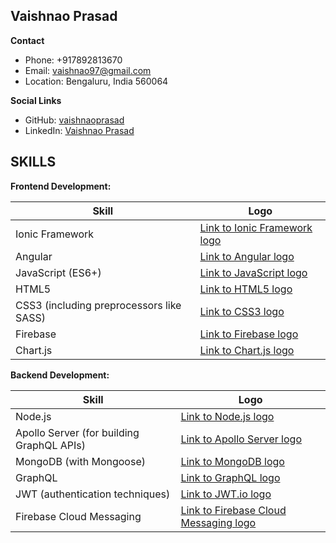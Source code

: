 
## Vaishnao Prasad

**Contact**

* Phone: +917892813670
* Email: vaishnao97@gmail.com
* Location: Bengaluru, India 560064

**Social Links**

* GitHub: [vaishnaoprasad](https://github.com/vaishnaoprasad)
* LinkedIn: [Vaishnao Prasad](www.linkedin.com/in/vaishnao-prasad-90963116b)

## SKILLS

**Frontend Development:**

| Skill | Logo |
|---|---|
| Ionic Framework | [Link to Ionic Framework logo](https://ionicframework.com/assets/icon/ionic-logo-hexagon.svg) |
| Angular | [Link to Angular logo](https://angular.io/assets/images/logos/angular/angular.svg) |
| JavaScript (ES6+) | [Link to JavaScript logo](https://upload.wikimedia.org/wikipedia/commons/thumb/9/99/JavaScript_logo.svg/1200px-JavaScript_logo.svg.png) |
| HTML5 | [Link to HTML5 logo](https://developer.mozilla.org/en-US/docs/マークアップ/HTML/Introduction/HTML5_Badge.svg) |
| CSS3 (including preprocessors like SASS) | [Link to CSS3 logo](https://upload.wikimedia.org/wikipedia/commons/thumb/d/d8/CSS3_logo.svg/1200px-CSS3_logo.svg.png) |
| Firebase | [Link to Firebase logo](https://firebase.google.com/downloads/image/firebase-web-logo.svg) |
| Chart.js | [Link to Chart.js logo](https://www.chartjs.org/static/favicon.ico) |

**Backend Development:**

| Skill | Logo |
|---|---|
| Node.js | [Link to Node.js logo](https://nodejs.org/static/images/nodejs-logo.svg) |
| Apollo Server (for building GraphQL APIs) | [Link to Apollo Server logo](https://www.apollographql.com/static/images/logo.svg) |
| MongoDB (with Mongoose) | [Link to MongoDB logo](https://www.mongodb.com/assets/developer/icon/mongodb.svg) |
| GraphQL | [Link to GraphQL logo](https://graphql.org/favicon.ico) |
| JWT (authentication techniques) | [Link to JWT.io logo](https://jwt.io/img/logo.png) |
| Firebase Cloud Messaging | [Link to Firebase Cloud Messaging logo](https://firebase.google.com/downloads/image/firebase-web-logo.svg)  |
